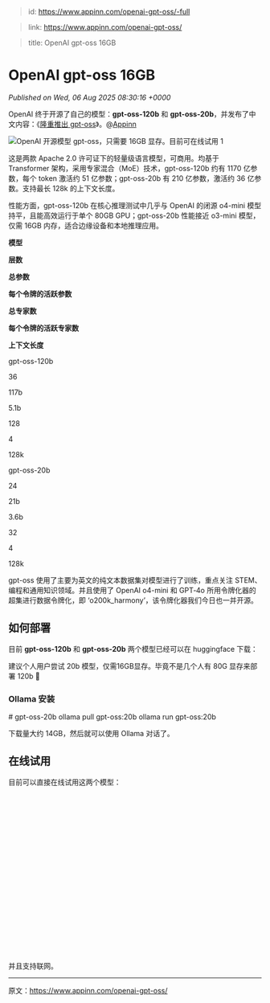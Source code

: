 > id: https://www.appinn.com/openai-gpt-oss/-full

> link: https://www.appinn.com/openai-gpt-oss/

> title: OpenAI gpt-oss 16GB

# OpenAI gpt-oss 16GB
_Published on Wed, 06 Aug 2025 08:30:16 +0000_

OpenAI 终于开源了自己的模型：**gpt-oss-120b** 和 **gpt-oss-20b**，并发布了中文内容：《[隆重推出 gpt-oss](https://openai.com/zh-Hans-CN/index/introducing-gpt-oss/)》。@[Appinn](https://www.appinn.com/openai-gpt-oss/)

![OpenAI 开源模型 gpt-oss，只需要 16GB 显存。目前可在线试用 1](https://do-cdn.appinn.com/static3/images/2025/08/Copy-of-appinn-homework-2025-08-06T162417.252.jpg "OpenAI 开源模型 gpt-oss，只需要 16GB 显存。目前可在线试用 1")

这是两款 Apache 2.0 许可证下的轻量级语言模型，可商用。均基于 Transformer 架构，采用专家混合（MoE）技术，gpt-oss-120b 约有 1170 亿参数，每个 token 激活约 51 亿参数；gpt-oss-20b 有 210 亿参数，激活约 36 亿参数。支持最长 128k 的上下文长度。

性能方面，gpt-oss-120b 在核心推理测试中几乎与 OpenAI 的闭源 o4-mini 模型持平，且能高效运行于单个 80GB GPU；gpt-oss-20b 性能接近 o3-mini 模型，仅需 16GB 内存，适合边缘设备和本地推理应用。

**模型**

**层数**

**总参数**

**每个令牌的活跃参数**

**总专家数**

**每个令牌的活跃专家数**

**上下文长度**

gpt-oss-120b

36

117b

5.1b

128

4

128k

gpt-oss-20b

24

21b

3.6b

32

4

128k

gpt-oss 使用了主要为英文的纯文本数据集对模型进行了训练，重点关注 STEM、编程和通用知识领域。并且使用了 OpenAI o4-mini 和 GPT‑4o 所用令牌化器的超集进行数据令牌化，即 ‘o200k\_harmony’，该令牌化器我们今日也一并开源。

如何部署
----

目前 **gpt-oss-120b** 和 **gpt-oss-20b** 两个模型已经可以在 huggingface 下载：

建议个人用户尝试 20b 模型，仅需16GB显存。毕竟不是几个人有 80G 显存来部署 120b 🐶

### **Ollama** 安装

\# gpt-oss-20b
ollama pull gpt-oss:20b
ollama run gpt-oss:20b

下载量大约 14GB，然后就可以使用 Ollama 对话了。

在线试用
----

目前可以直接在线试用这两个模型：

![OpenAI 开源模型 gpt-oss，只需要 16GB 显存。目前可在线试用 2](data:image/svg+xml,%3Csvg%20xmlns='http://www.w3.org/2000/svg'%20viewBox='0%200%201578%20995'%3E%3C/svg%3E "OpenAI 开源模型 gpt-oss，只需要 16GB 显存。目前可在线试用 2")

并且支持联网。

* * *

原文：https://www.appinn.com/openai-gpt-oss/
